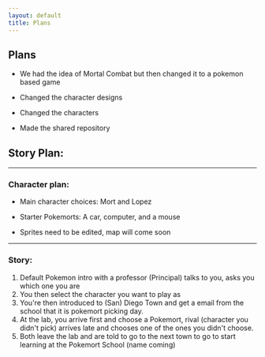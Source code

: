 ```yaml
---
layout: default
title: Plans
---
```


## Plans

- We had the idea of Mortal Combat but then changed it to a pokemon based game

- Changed the character designs

- Changed the characters

- Made the shared repository


## Story Plan:

---

### Character plan:

- Main character choices: Mort and Lopez 

- Starter Pokemorts: A car, computer, and a mouse

- Sprites need to be edited, map will come soon

---

### Story: 

1. Default Pokemon intro with a professor (Principal) talks to you, asks you which one you are
2. You then select the character you want to play as 
3. You're then introduced to (San) Diego Town and get a email from the school that it is pokemort picking day.
4. At the lab, you arrive first and choose a Pokemort, rival (character you didn't pick) arrives late and chooses one of the ones you didn't choose. 
5. Both leave the lab and are told to go to the next town to go to start learning at the Pokemort School (name coming)
